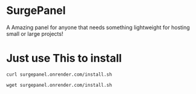 # SurgePanel
A Amazing panel for anyone that needs something lightweight for hosting small or large projects!
# Just use This to install
```
curl surgepanel.onrender.com/install.sh
```
```
wget surgepanel.onrender.com/install.sh
```
